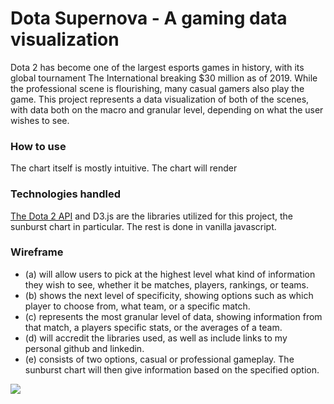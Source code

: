 # Dota Supernova - A gaming data visualization

Dota 2 has become one of the largest esports games in history, with its global tournament The International breaking $30 million as of 2019. While the professional scene is flourishing, many casual gamers also play the game. This project represents a data visualization of both of the scenes, with data both on the macro and granular level, depending on what the user wishes to see.

<h3>How to use</h3>

The chart itself is mostly intuitive. The chart will render 

<h3>Technologies handled</h3>

<a href="https://docs.opendota.com/#section/Introduction">The Dota 2 API</a> and D3.js are the libraries utilized for this project, the sunburst chart in particular. The rest is done in vanilla javascript.

<h3>Wireframe</h3>
<ul>
  <li>(a) will allow users to pick at the highest level what kind of information they wish to see, whether it be matches, players, rankings, or teams.</li>
  <li>(b) shows the next level of specificity, showing options such as which player to choose from, what team, or a specific match.</li>
  <li>(c) represents the most granular level of data, showing information from that match, a players specific stats, or the averages of a team.</li>
  <li>(d) will accredit the libraries used, as well as include links to my personal github and linkedin.</li>
  <li>(e) consists of two options, casual or professional gameplay. The sunburst chart will then give information based on the specified option.</li>
</ul>
<img src="https://frapwithfriends1-seeds.s3.amazonaws.com/Screen+Shot+2019-10-14+at+8.21.56+PM.png" />
